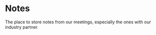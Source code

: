 # Notes

The place to store notes from our meetings, especially the ones with our industry partner.
